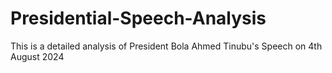# Presidential-Speech-Analysis
This is a detailed analysis of President Bola Ahmed Tinubu's Speech on 4th August 2024
